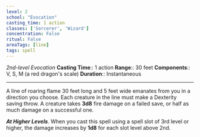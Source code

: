 ```yaml
---
level: 2
school: "Evocation"
casting_time: 1 action
classes: ['Sorcerer', 'Wizard']
concentration: False
ritual: False
areaTags: [line]
tags: spell
---
```


_2nd-level Evocation_
**Casting Time**:: 1 action
**Range**:: 30 feet
**Components**:: V, S, M (a red dragon's scale)
**Duration**:: Instantaneous

---

A line of roaring flame 30 feet long and 5 feet wide emanates from you in a direction you choose. Each creature in the line must make a Dexterity saving throw. A creature takes **3d8** fire damage on a failed save, or half as much damage on a successful one.


**_At Higher Levels_**. When you cast this spell using a spell slot of 3rd level or higher, the damage increases by **1d8** for each slot level above 2nd.


